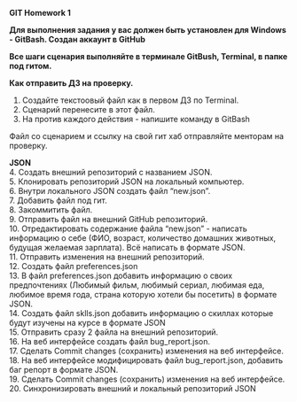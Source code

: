 **GIT Homework 1**

__Для выполнения задания у вас должен быть установлен для Windows - GitBash.
Создан аккаунт в GitHub__

__Все шаги сценария выполняйте в терминале GitBush, Terminal, в папке под гитом.__

**Как отправить ДЗ на проверку.**  
 1. Создайте текстоовый файл как в первом ДЗ по Terminal.  
 2. Сценарий перенесите в этот файл.  
 3. На против каждого действия - напишите команду в GitBash  

Файл со сценарием и ссылку на свой гит хаб отправляйте менторам на проверку.

**JSON**  
 4. Создать внешний репозиторий c названием JSON.  
 5. Клонировать репозиторий JSON на локальный компьютер.  
 6. Внутри локального JSON создать файл “new.json”.  
 7. Добавить файл под гит.  
 8. Закоммитить файл.  
 9. Отправить файл на внешний GitHub репозиторий.  
 10. Отредактировать содержание файла “new.json” - написать информацию о себе (ФИО, возраст, количество домашних животных, будущая желаемая зарплата). Всё написать в формате JSON.  
 11. Отправить изменения на внешний репозиторий.  
 12. Создать файл preferences.json  
 13. В файл preferences.json добавить информацию о своих предпочтениях (Любимый фильм, любимый сериал, любимая еда, любимое время года, страна которую хотели бы посетить) в формате JSON.  
 14. Создать файл sklls.json добавить информацию о скиллах которые будут изучены на курсе в формате JSON  
 15. Отправить сразу 2 файла на внешний репозиторий.  
 16. На веб интерфейсе создать файл bug_report.json.  
 17. Сделать Commit changes (сохранить) изменения на веб интерфейсе.  
 18. На веб интерфейсе модифицировать файл bug_report.json, добавить баг репорт в формате JSON.  
 19. Сделать Commit changes (сохранить) изменения на веб интерфейсе.  
 20. Синхронизировать внешний и локальный репозиторий JSON  
  
